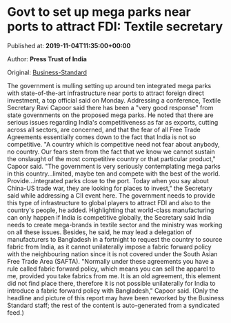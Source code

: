 
# Govt to set up mega parks near ports to attract FDI: Textile secretary

Published at: **2019-11-04T11:35:00+00:00**

Author: **Press Trust of India**

Original: [Business-Standard](https://www.business-standard.com/article/pti-stories/govt-mulling-setting-up-mega-parks-near-ports-to-attract-fdi-textile-secretary-119110400995_1.html)

The government is mulling setting up around ten integrated mega parks with state-of-the-art infrastructure near ports to attract foreign direct investment, a top official said on Monday.
Addressing a conference, Textile Secretary Ravi Capoor said there has been a "very good response" from state governments on the proposed mega parks.
He noted that there are serious issues regarding India's competitiveness as far as exports, cutting across all sectors, are concerned, and that the fear of all Free Trade Agreements essentially comes down to the fact that India is not so competitive.
"A country which is competitive need not fear about anybody, no country. Our fears stem from the fact that we know we cannot sustain the onslaught of the most competitive country or that particular product," Capoor said.
"The government is very seriously contemplating mega parks in this country...limited, maybe ten and compete with the best of the world. Provide...integrated parks close to the port. Today when you say about China-US trade war, they are looking for places to invest," the Secretary said while addressing a CII event here.
The government needs to provide this type of infrastructure to global players to attract FDI and also to the country's people, he added.
Highlighting that world-class manufacturing can only happen if India is competitive globally, the Secretary said India needs to create mega-brands in textile sector and the ministry was working on all these issues.
Besides, he said, he may lead a delegation of manufacturers to Bangladesh in a fortnight to request the country to source fabric from India, as it cannot unilaterally impose a fabric forward policy with the neighbouring nation since it is not covered under the South Asian Free Trade Area (SAFTA).
"Normally under these agreements you have a rule called fabric forward policy, which means you can sell the apparel to me, provided you take fabrics from me. It is an old agreement, this element did not find place there, therefore it is not possible unilaterally for India to introduce a fabric forward policy with Bangladesh," Capoor said.
(Only the headline and picture of this report may have been reworked by the Business Standard staff; the rest of the content is auto-generated from a syndicated feed.)
